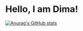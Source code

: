 # Hello, I am Dima!

[![Anurag's GitHub stats](https://github-readme-stats.vercel.app/api?username=ArchieSW)](https://github.com/anuraghazra/github-readme-stats)
